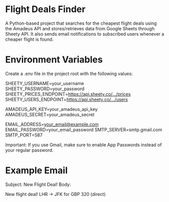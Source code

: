 # Flight Deals Finder

A Python-based project that searches for the cheapest flight deals using the Amadeus API and stores/retrieves data from Google Sheets through Sheety API.
It also sends email notifications to subscribed users whenever a cheaper flight is found.

# Environment Variables

Create a .env file in the project root with the following values:


SHEETY_USERNAME=your_username
SHEETY_PASSWORD=your_password
SHEETY_PRICES_ENDPOINT=https://api.sheety.co/.../prices
SHEETY_USERS_ENDPOINT=https://api.sheety.co/.../users

AMADEUS_API_KEY=your_amadeus_api_key
AMADEUS_SECRET=your_amadeus_secret


EMAIL_ADDRESS=your_email@example.com
EMAIL_PASSWORD=your_email_password
SMTP_SERVER=smtp.gmail.com
SMTP_PORT=587

Important: If you use Gmail, make sure to enable App Passwords instead of your regular password.


# Example Email

Subject: New Flight Deal!
Body:

New flight deal!
LHR -> JFK for GBP 320 (direct)
